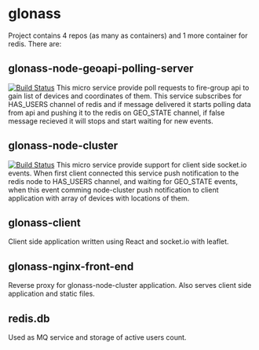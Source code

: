 # glonass
Project contains 4 repos (as many as containers) and 1 more container for redis. There are:

## glonass-node-geoapi-polling-server
[![Build Status](https://travis-ci.org/glonass-project/glonass-node-geoapi-polling-server.svg?branch=master)](https://travis-ci.org/glonass-project/glonass-node-geoapi-polling-server)
This micro service provide poll requests to fire-group api to gain list of devices and coordinates of them. This service subscribes for HAS_USERS channel of redis and if message delivered it starts polling data from api and pushing it to the redis on GEO_STATE channel, if false message recieved it will stops and start waiting for new events.

## glonass-node-cluster
[![Build Status](https://travis-ci.org/glonass-project/glonass-node-cluster.svg?branch=master)](https://travis-ci.org/glonass-project/glonass-node-cluster)
This micro service provide support for client side socket.io events. When first client connected this service push notification to the redis node to HAS_USERS channel, and waiting for GEO_STATE events, when this event comming node-cluster push notification to client application with array of devices with locations of them.

## glonass-client
Client side application written using React and socket.io with leaflet.

## glonass-nginx-front-end
Reverse proxy for glonass-node-cluster application. Also serves client side application and static files.

## redis.db
Used as MQ service and storage of active users count.
